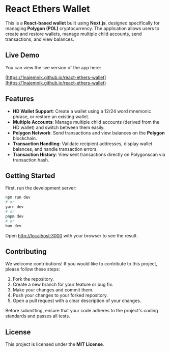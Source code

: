 # React Ethers Wallet

This is a **React-based wallet** built using **Next.js**, designed specifically for managing **Polygon (POL)** cryptocurrency. The application allows users to create and restore wallets, manage multiple child accounts, send transactions, and view balances.

## Live Demo

You can view the live version of the app here:

[https://1najemnik.github.io/react-ethers-wallet](https://1najemnik.github.io/react-ethers-wallet)

## Features

- **HD Wallet Support**: Create a wallet using a 12/24 word mnemonic phrase, or restore an existing wallet.
- **Multiple Accounts**: Manage multiple child accounts (derived from the HD wallet) and switch between them easily.
- **Polygon Network**: Send transactions and view balances on the **Polygon** blockchain.
- **Transaction Handling**: Validate recipient addresses, display wallet balances, and handle transaction errors.
- **Transaction History**: View sent transactions directly on Polygonscan via transaction hash.

## Getting Started

First, run the development server:

```bash
npm run dev
# or
yarn dev
# or
pnpm dev
# or
bun dev
```

Open [http://localhost:3000](http://localhost:3000) with your browser to see the result.

## Contributing

We welcome contributions! If you would like to contribute to this project, please follow these steps:

1. Fork the repository.
2. Create a new branch for your feature or bug fix.
3. Make your changes and commit them.
4. Push your changes to your forked repository.
5. Open a pull request with a clear description of your changes.

Before submitting, ensure that your code adheres to the project's coding standards and passes all tests.

## License

This project is licensed under the **MIT License**.